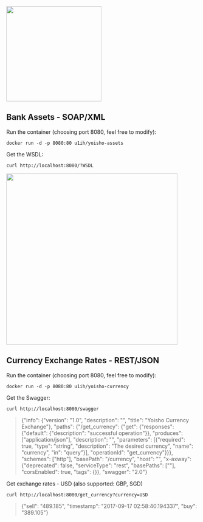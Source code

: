 <img src="https://raw.githubusercontent.com/u1i/yoisho/master/resources/yoisho-logo.png" width="250"/>

## Bank Assets - SOAP/XML

Run the container (choosing port 8080, feel free to modify):

`docker run -d -p 8080:80 u1ih/yoisho-assets`

Get the WSDL:

`curl http://localhost:8080/?WSDL`

<img src="https://raw.githubusercontent.com/u1i/yoisho/master/resources/wsdl.png" width="450"/>


## Currency Exchange Rates - REST/JSON

Run the container (choosing port 8080, feel free to modify):

`docker run -d -p 8080:80 u1ih/yoisho-currency`

Get the Swagger:

`curl http://localhost:8080/swagger`

> {"info": {"version": "1.0", "description": "", "title": "Yoisho Currency Exchange"}, "paths": {"/get_currency": {"get": {"responses": {"default": {"description": "successful operation"}}, "produces": ["application/json"], "description": "", "parameters": [{"required": true, "type": "string", "description": "The desired currency", "name": "currency", "in": "query"}], "operationId": "get_currency"}}}, "schemes": ["http"], "basePath": "/currency", "host": "", "x-axway": {"deprecated": false, "serviceType": "rest", "basePaths": [""], "corsEnabled": true, "tags": {}}, "swagger": "2.0"}

Get exchange rates - USD (also supported: GBP, SGD)

`curl http://localhost:8080/get_currency?currency=USD`

> {"sell": "489.185", "timestamp": "2017-09-17 02:58:40.194337", "buy": "389.105"}